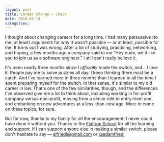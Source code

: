 ```yaml
---
layout: post
title: Career Change — Check
date: 2018-08-14
categories:
---
```


I thought about changing careers for a long time. I had many persuasive (to me, at least) arguments for why it wasn't possible — or at least, possible for me. It turns out I was wrong. After a lot of studying, practicing, networking, and hoping, a few months ago a company said to me "Hey dude, we'd like you to join us as a software engineer." I still can't really believe it.

It's been nearly three months since I _officially_ made the switch, and... I love it. People pay me to solve puzzles all day. I keep thinking there must be a catch. And I've learned more in three months than I learned in all the time I spent preparing myself for the switch. In that sense, it's similar to my old career in law. That's one of the few similarities, though, and the differences I've observed give me a lot to think about, including working in for-profit company versus non-profit, moving from a senior role to entry-level one, and embarking on new adventures at a less-than-new age. More to come on these topics, for sure.

But for now, thanks to my family for all the encouragement; I never could have done it without you. Thanks to the [Flatiron School](https://flatironschool.com) for all the learning and support. If I can support anyone else in making a similar switch, please don't hesitate to say — [ajfriedl@gmail.com](mailto:ajfriedl@gmail.com) or [@adamfriedl](https://twitter.com/adamfriedl)
